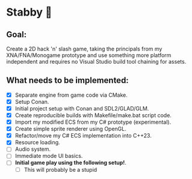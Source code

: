 # Stabby 🔪

## Goal:

Create a 2D hack 'n' slash game, taking the principals from my XNA/FNA/Monogame prototype and use something more platform independent and requires no Visual Studio build tool chaining for assets.

## What needs to be implemented:

- [x] Separate engine from game code via CMake.
- [x] Setup Conan.
- [x] Initial project setup with Conan and SDL2/GLAD/GLM.
- [x] Create reproducible builds with Makefile/make.bat script code.
- [x] Import my modified ECS from my C# prototype (experimental).
- [x] Create simple sprite renderer using OpenGL.
- [x] Refactor/move my C# ECS implementation into C++23.
- [x] Resource loading.
- [ ] Audio system.
- [ ] Immediate mode UI basics.
- [ ] **Initial game play using the following setup!**.
  - [ ] This will probably be a stupid
